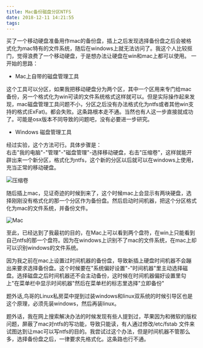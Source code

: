 ```yaml
---
title: Mac备份磁盘分区NTFS
date: 2018-12-11 14:21:55
tags:
---
```


买了一个移动硬盘准备用作mac的备份盘，插上之后发现选择备份盘之后会被格式化为mac特有的文件系统，随后在windows上就无法访问了。我这个人比较抠门，觉得浪费了一个移动硬盘，于是想办法让硬盘在win和mac上都可以使用。
一开始的思路：

 * Mac上自带的磁盘管理工具

 这个工具可以分区，如果我把移动硬盘分为两个区，其中一个区用来专门给mac备份，另一个格式化为win可读的文件系统格式这样就可以。但是实际操作起来发现，mac磁盘管理工具问题不小，分区之后没有办法格式化为ntfs或者其他win支持的格式(ExFat)。都会失败。这条路根本走不通。当然也有人这一步直接就成功了。可能是osx版本不同导致的问题吧，没有必要进一步研究。
 
 * Windows 磁盘管理工具
 
 经过实验，这个方法可行。具体步骤是：  
 右击"我的电脑"-"管理"-"磁盘管理"-选择移动硬盘，右击"压缩卷"，这样就能开辟出来一个新分区，格式化为ntfs，这个新的分区以后就可以在windows上使用，充当正常的移动硬盘。
 
  ![压缩卷](http://pjme92tyf.bkt.clouddn.com/%E5%8E%8B%E7%BC%A9%E5%8D%B7.png)

 
 随后插上mac，见证奇迹的时候到来了，这个时候mac上会显示有两块硬盘，选择刚刚没有格式化的那一个分区作为备份盘。然后启动时间机器，把这个分区格式化为mac的文件系统，并备份文件。  
 
  ![Mac](http://pjme92tyf.bkt.clouddn.com/mac%E6%A0%BC%E5%BC%8F%E5%8C%96.png)

 
 至此，已经达到了我最初的目的，在Mac上可以看到两个盘符，在win上只能看到自己ntfs的那一个盘符。因为在windows上识别不了mac的文件系统，在mac上却可以识别windows的文件系统。
 
 
 因为我之前在mac上设置过时间机器的备份盘，导致新插上硬盘时间机器不会蹦出来要求选择备份盘。这个时候要在"系统偏好设置"-"时间机器"里主动选择磁盘。选择磁盘之后时间机器还不会主动备份，这时候在时间机器偏好设置里勾上"在菜单栏中显示时间机器"然后在菜单栏的标志里选择"立即备份"
 
 
 题外话,鸟哥的Linux私房菜中提到过装windows和linux双系统的时候引导区也是这个原理，必须先装windows，然后再装linux。
 
 题外话，我在网上搜索解决办法的时候发现有些人提到过，苹果因为和微软的版权问题，屏蔽了mac对ntfs的写功能，导致只能读，有人通过修改/etc/fstab 文件来试图达到让mac可以写ntfs的目的。我尝试过这个办法，但是时间机器不管那么多，选择备份盘之后，一律要求先格式化。这条路也行不通。
